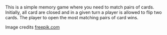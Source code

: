 This is a simple memory game where you need to match pairs of cards. Initially, all card are closed and in a given turn a player is allowed to flip two cards. The player to open the most matching pairs of card wins. 

Image credits [freepik.com](https://www.freepik.com/free-vector/cute-zoo-animals-card-set_4855079.htm)